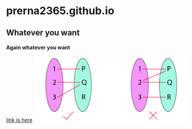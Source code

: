 # prerna2365.github.io
## Whatever you want
#### Again whatever you want
[link is here](https://www.freecodecamp.org/news/basic-html5-template-boilerplate-code-example/)
<img src = "Screenshot (207).png">
